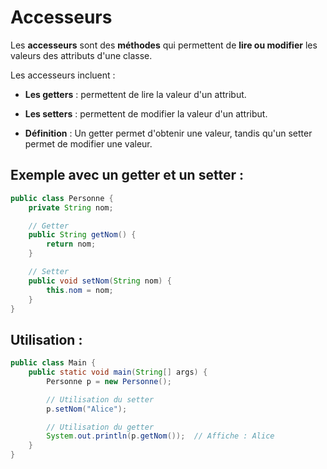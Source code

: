 # Accesseurs

Les **accesseurs** sont des **méthodes** qui permettent de **lire ou modifier** les valeurs des attributs d'une classe.

Les accesseurs incluent :

- **Les getters** : permettent de lire la valeur d'un attribut.

- **Les setters** : permettent de modifier la valeur d'un attribut.

- **Définition** : Un getter permet d'obtenir une valeur, tandis qu'un setter permet de modifier une valeur.

## Exemple avec un getter et un setter :

```java
public class Personne {
    private String nom;

    // Getter
    public String getNom() {
        return nom;
    }

    // Setter
    public void setNom(String nom) {
        this.nom = nom;
    }
}
```

## Utilisation :

```java
public class Main {
    public static void main(String[] args) {
        Personne p = new Personne();

        // Utilisation du setter
        p.setNom("Alice");

        // Utilisation du getter
        System.out.println(p.getNom());  // Affiche : Alice
    }
}
```
